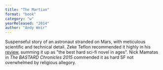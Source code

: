 ```yaml
---
title: "The Martian"
format: "book"
category: "w"
yearReleased: "2014"
author: "Andy Weir"
---
```

Suspenseful story of an astronaut stranded on Mars, with  meticulous scientific and technical detail. Zeke Teflon recommended it highly in  his <a href="https://seesharppress.wordpress.com/2015/02/01/review-the-martian-by-andy-weir/"> review</a>, summing it up as "the best hard sci-fi novel in ages". Nick Mamatas in _The BASTARD Chronicles 2015_ commended it  as hard SF not overwhelmed by religious allegory.
